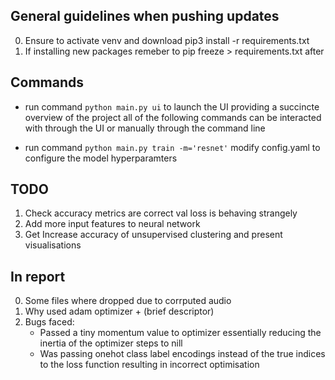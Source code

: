 ## General guidelines when pushing updates
0) Ensure to activate venv and download pip3 install -r requirements.txt
1) If installing new packages remeber to pip freeze > requirements.txt after

## Commands
- run command ```python main.py ui``` to launch the UI providing a succincte overview of the project all of the following commands can be interacted with through the UI or manually through the command line

- run command ```python main.py train -m='resnet'``` modify config.yaml to configure the model hyperparamters

## TODO
1) Check accuracy metrics are correct val loss is behaving strangely
2) Add more input features to neural network
3) Get Increase accuracy of unsupervised clustering and present visualisations


## In report
0) Some files where dropped due to corrputed audio
1) Why used adam optimizer + (brief descriptor)
2) Bugs faced:  
    - Passed a tiny momentum value to optimizer essentially reducing the inertia of the optimizer steps to nill
    - Was passing onehot class label encodings instead of the true indices to the loss function resulting in incorrect optimisation

